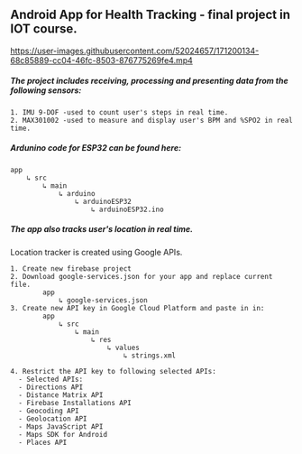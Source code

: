 ## Android App for Health Tracking - final project in IOT course.


https://user-images.githubusercontent.com/52024657/171200134-68c85889-cc04-46fc-8503-876775269fe4.mp4




##### The project includes receiving, processing and presenting data from the following sensors:
    1. IMU 9-DOF -used to count user's steps in real time.
    2. MAX301002 -used to measure and display user's BPM and %SPO2 in real time.

##### Ardunino code for ESP32 can be found here:
    app
        ↳ src
            ↳ main
                ↳ arduino
                    ↳ arduinoESP32
                        ↳ arduinoESP32.ino



##### The app also tracks user's location in real time.
Location tracker is created using Google APIs.

    1. Create new firebase project
    2. Download google-services.json for your app and replace current file.
            app
                ↳ google-services.json
    3. Create new API key in Google Cloud Platform and paste in in:
            app
                ↳ src
                    ↳ main
                        ↳ res
                            ↳ values
                                ↳ strings.xml
                                
    4. Restrict the API key to following selected APIs:
      - Selected APIs:
      - Directions API
      - Distance Matrix API
      - Firebase Installations API
      - Geocoding API
      - Geolocation API
      - Maps JavaScript API
      - Maps SDK for Android
      - Places API
